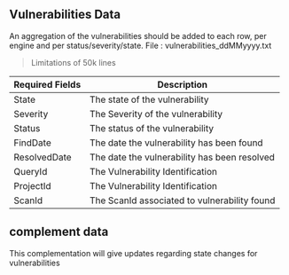 ## Vulnerabilities Data
An aggregation of the vulnerabilities should be added to each row, per engine and per status/severity/state.
File : vulnerabilities_ddMMyyyy.txt

>  Limitations of 50k lines

| Required Fields | Description                                  |
| --------------- | -------------------------------------------- |
| State           | The state of the vulnerability               |
| Severity        | The Severity of the vulnerability            |
| Status          | The status of the vulnerability              |
| FindDate        | The date the vulnerability has been found    |
| ResolvedDate    | The date the vulnerability has been resolved |
| QueryId         | The Vulnerability Identification             |
| ProjectId       | The Vulnerability Identification             |
| ScanId          | The ScanId associated to vulnerability found |

## complement data
This complementation will give updates regarding state changes for vulnerabilities
